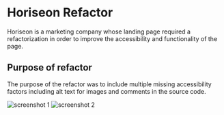# Horiseon Refactor

Horiseon is a marketing company whose landing page required a refactorization in order to improve the accessibility and functionality of the page.

## Purpose of refactor

The purpose of the refactor was to include multiple missing accessibility factors including alt text for images and comments in the source code.

![screenshot 1](.//Desktop/projects/assignment-1/horiseon-assignment/horiseon-ss1.png)
![screenshot 2](.//Desktop/projects/assignment-1/horiseon-assignment/horiseon-ss2.png)
